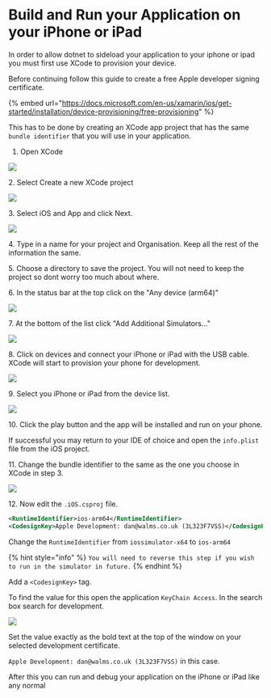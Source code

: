 # Build and Run your Application on your iPhone or iPad

In order to allow dotnet to sideload your application to your iphone or ipad you must first use XCode to provision your device.

Before continuing follow this guide to create a free Apple developer signing certificate.

{% embed url="https://docs.microsoft.com/en-us/xamarin/ios/get-started/installation/device-provisioning/free-provisioning" %}

This has to be done by creating an XCode app project that has the same `bundle identifier` that you will use in your application.



1. Open XCode

![](<../../../.gitbook/assets/Screenshot 2022-03-17 at 12.09.54.png>)

2\. Select Create a new XCode project

![](<../../../.gitbook/assets/image (36).png>)

3\. Select iOS and App and click Next.

![](<../../../.gitbook/assets/image (30).png>)

4\. Type in a name for your project and Organisation. Keep all the rest of the information the same.

5\. Choose a directory to save the project. You will not need to keep the project so dont worry too much about where.

6\. In the status bar at the top click on the "Any device (arm64)"

![](<../../../.gitbook/assets/image (35).png>)

7\. At the bottom of the list click "Add Additional Simulators..."

![](<../../../.gitbook/assets/image (32).png>)

8\. Click on devices and connect your iPhone or iPad with the USB cable. XCode will start to provision your phone for development.

![](<../../../.gitbook/assets/Screenshot 2022-03-17 at 12.19.06.png>)

9\. Select you iPhone or iPad from the device list.

![](<../../../.gitbook/assets/image (24).png>)

10\. Click the play button and the app will be installed and run on your phone.

If successful you may return to your IDE of choice and open the `info.plist` file from the iOS project.

11\. Change the bundle identifier to the same as the one you choose in XCode in step 3.

![](<../../../.gitbook/assets/image (18).png>)

12\. Now edit the `.iOS.csproj` file.

```xml
<RuntimeIdentifier>ios-arm64</RuntimeIdentifier>
<CodesignKey>Apple Development: dan@walms.co.uk (3L323F7VSS)</CodesignKey>
```

Change the `RuntimeIdentifier` from `iossimulator-x64` to `ios-arm64`

{% hint style="info" %}
`You will need to reverse this step if you wish to run in the simulator in future.`
{% endhint %}

Add a `<CodesignKey>` tag.

To find the value for this open the application `KeyChain Access`. In the search box search for development.

![](<../../../.gitbook/assets/image (31).png>)

Set the value exactly as the bold text at the top of the window on your selected development certificate.&#x20;

`Apple Development: dan@walms.co.uk (3L323F7VSS)` in this case.



After this you can run and debug your application on the iPhone or iPad like any normal
